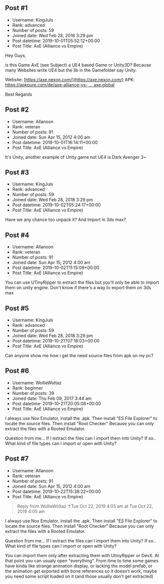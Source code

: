 ## Post #1
- Username: KingJuls
- Rank: advanced
- Number of posts: 59
- Joined date: Wed Feb 28, 2018 3:29 pm
- Post datetime: 2019-10-01T05:52:12+00:00
- Post Title: AxE (Alliance vs Empire)

Hey Guys,

is this Game AxE (see Subject) a UE4 based Game or Unity3D?
Because many Websites write UE4 but the lib in the Gamefolder say Unity.


Website: [https://axe.nexon.com/](https://axe.nexon.com/)
APK: [https://apkpure.com/de/axe-alliance-vs- ... axe.global](https://apkpure.com/de/axe-alliance-vs-empire/com.nexon.axe.global)

Best Regards
## Post #2
- Username: Allanoon
- Rank: veteran
- Number of posts: 91
- Joined date: Sun Apr 15, 2012 4:00 am
- Post datetime: 2019-10-01T16:14:11+00:00
- Post Title: AxE (Alliance vs Empire)

It's Unity, another example of Unity game not UE4 is Dark Avenger 3~
## Post #3
- Username: KingJuls
- Rank: advanced
- Number of posts: 59
- Joined date: Wed Feb 28, 2018 3:29 pm
- Post datetime: 2019-10-02T05:24:17+00:00
- Post Title: AxE (Alliance vs Empire)

Have we any chance too unpack it? And Import in 3ds max?
## Post #4
- Username: Allanoon
- Rank: veteran
- Number of posts: 91
- Joined date: Sun Apr 15, 2012 4:00 am
- Post datetime: 2019-10-02T11:15:09+00:00
- Post Title: AxE (Alliance vs Empire)

You can use UTinyRipper to extract the files but you'll only be able to import them on unity engine. Don't know if there's a way to export them on 3ds max
## Post #5
- Username: KingJuls
- Rank: advanced
- Number of posts: 59
- Joined date: Wed Feb 28, 2018 3:29 pm
- Post datetime: 2019-10-21T07:18:03+00:00
- Post Title: AxE (Alliance vs Empire)

Can anyone show me how i get the need source files from apk on my pc?
## Post #6
- Username: WollieWoltaz
- Rank: beginner
- Number of posts: 39
- Joined date: Thu Feb 09, 2017 3:44 am
- Post datetime: 2019-10-21T20:05:08+00:00
- Post Title: AxE (Alliance vs Empire)

I always use Nox Emulator, install the .apk. Then install "ES File Explorer" to locate the source files. Then install "Root Checker" Because you can only extract the files with a Rooted Emulator.

Question from me... If I extract the files can I import them into Unity? If so.. What kind of file types can I import or open with Unity?
## Post #7
- Username: Allanoon
- Rank: veteran
- Number of posts: 91
- Joined date: Sun Apr 15, 2012 4:00 am
- Post datetime: 2019-10-22T15:38:22+00:00
- Post Title: AxE (Alliance vs Empire)

> Reply from WollieWoltaz ↑Tue Oct 22, 2019 4:05 am at Tue Oct 22, 2019 4:05 am
>
> 
I always use Nox Emulator, install the .apk. Then install "ES File Explorer" to locate the source files. Then install "Root Checker" Because you can only extract the files with a Rooted Emulator.

Question from me... If I extract the files can I import them into Unity? If so.. What kind of file types can I import or open with Unity?

You can import them only after extracting them with UtinyRipper or DevX. At that point you can usualy open "everything".
From time to time some games have kinda like strange animation display, or lacking the model prefab, or the animation get exported with bone references so it doesn't work, maybe you need some script loaded on it (and those usually don't get extracted)
